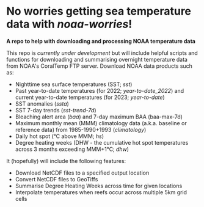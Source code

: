 # No worries getting sea temperature data with *noaa-worries*!
**A repo to help with downloading and processing NOAA temperature data**

This repo is *currently under development* but will include helpful scripts and functions for downloading and summarising overnight temperature data from NOAA's CoralTemp FTP server. 
Download NOAA data products such as:
* Nighttime sea surface temperatures (SST; *sst*)
* Past year-to-date temperatures (for 2022; *year-to-date_2022*) and current year-to-date temperatures (for 2023; *year-to-date*)
* SST anomalies (*ssta*)
* SST 7-day trends (*sst-trend-7d*)
* Bleaching alert area (*baa*) and 7-day maximum BAA (baa-max-7d)
* Maximum monthly mean (MMM) climatology data (a.k.a. baseline or reference data) from 1985-1990+1993 (*climatology*)
* Daily hot spot (°C above MMM; *hs*)
* Degree heating weeks (DHW - the cumulative hot spot temperatures across 3 months exceeding MMM+1°C; *dhw*)

It (hopefully) will include the following features:
* Download NetCDF files to a specified output location
* Convert NetCDF files to GeoTiffs
* Summarise Degree Heating Weeks across time for given locations
* Interpolate temperatures when reefs occur across multiple 5km grid cells
